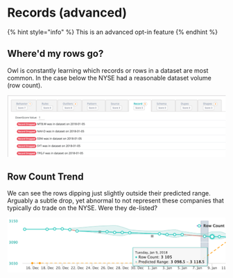 # Records (advanced)

{% hint style="info" %}
This is an advanced opt-in feature
{% endhint %}

## Where'd my rows go?

Owl is constantly learning which records or rows in a dataset are most common. In the case below the NYSE had a reasonable dataset volume (row count).

![](../../.gitbook/assets/owl-missing-records.png)

## Row Count Trend

We can see the rows dipping just slightly outside their predicted range. Arguably a subtle drop, yet abnormal to not represent these companies that typically do trade on the NYSE. Were they de-listed?

![](../../.gitbook/assets/owl-row-trend.png)
